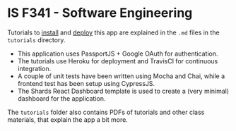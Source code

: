 # IS F341 - Software Engineering

Tutorials to [install](tutorials/installation.md) and [deploy](tutorials/deploy.md) this app are explained in the `.md` files in the `tutorials` directory.

- This application uses PassportJS + Google OAuth for authentication.
- The tutorials use Heroku for deployment and TravisCI for continuous integration.
- A couple of unit tests have been written using Mocha and Chai, while a frontend test has been setup using CypressJS.
- The Shards React Dashboard template is used to create a (very minimal) dashboard for the application. 

The `tutorials` folder also contains PDFs of tutorials and other class materials, that explain the app a bit more. 
